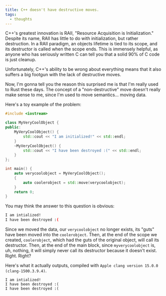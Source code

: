 ```yaml
---
title: C++ doesn't have destructive moves.
tags:
  - thoughts
---
```


C++'s greatest innovation is RAII, "Resource Acquisition is Initialization." Despite its name, RAII has little to do with initialization, but rather destruction. In a RAII paradigm, an objects lifetime is tied to its scope, and its destructor is called when the scope ends. This is immensely helpful, as anyone who has seriously written C can tell you that a solid 90% of C code is just cleanup.

Unfortunately, C++'s ability to be wrong about everything means that it also suffers a big footgun with the lack of destructive moves.

Now, I'm gonna tell you the reason this surprised me is that I'm really used to Rust these days. The concept of a "non-destructive" move doesn't really make sense to me, since I'm used to move semantics... moving data.

Here's a toy example of the problem:

```cpp
#include <iostream>

class MyVeryCoolObject {
public:
	MyVeryCoolObject() {
		std::cout << "I am initialized!" << std::endl;
	}
	~MyVeryCoolObject() {
		std::cout << "I have been destroyed :(" << std::endl;
	}
};

int main() {
	auto verycoolobject = MyVeryCoolObject();
	{
		auto coolerobject = std::move(verycoolobject);
	}
	return 0;
}
```

You may think the answer to this question is obvious:

```bash
I am intialized!
I have been destroyed :(
```

Since we moved the data, our `verycoolobject` no longer exists, its "guts" have been moved into the `coolerobject`. Then, at the end of the scope we created, `coolerobject`, which had the guts of the original object, will call its destructor. Then, at the end of the main block, since `myverycoolobject` is, uh, nothing, it will simply never call its destructor because it doesn't exist. Right. Right?

Here's what it actually outputs, compiled with `Apple clang version 15.0.0 (clang-1500.3.9.4)`.

```
I am intialized!
I have been destroyed :(
I have been destroyed :(
```
